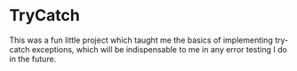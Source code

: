 
# TryCatch
This was a fun little project which taught me the
basics of implementing try-catch exceptions, which
will be indispensable to me in any error testing
I do in the future.
